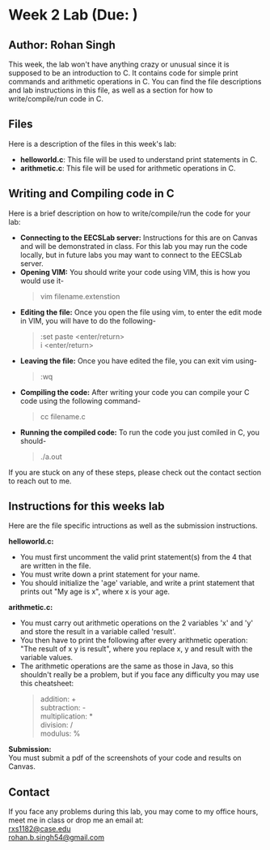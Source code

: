 # Week 2 Lab (Due: )
## Author: Rohan Singh  

This week, the lab won't have anything crazy or unusual since it is supposed to be an introduction to C. It contains code for simple print commands and arithmetic operations in C. You can find the file descriptions and lab instructions in this file, as well as a section for how to write/compile/run code in C.  

## Files
Here is a description of the files in this week's lab:  
  - **helloworld.c**: This file will be used to understand print statements in C.         
  - **arithmetic.c**: This file will be used for arithmetic operations in C.    

## Writing and Compiling code in C
Here is a brief description on how to write/compile/run the code for your lab: 
  - **Connecting to the EECSLab server:** Instructions for this are on Canvas and will be demonstrated in class. For this lab you may run the code locally, but in future labs you may want to connect to the EECSLab server.    
  - **Opening VIM:** You should write your code using VIM, this is how you would use it-
    > vim filename.extenstion  
  - **Editing the file:** Once you open the file using vim, to enter the edit mode in VIM, you will have to do the following-  
    > :set paste <enter/return>  
    > i <enter/return>    
  - **Leaving the file:** Once you have edited the file, you can exit vim using-  
    > <esc>  
    > :wq  
  - **Compiling the code:** After writing your code you can compile your C code using the following command-  
    > cc filename.c  
  - **Running the compiled code:** To run the code you just comiled in C, you should-  
    > ./a.out  

If you are stuck on any of these steps, please check out the contact section to reach out to me.  

## Instructions for this weeks lab
Here are the file specific intructions as well as the submission instructions.  

**helloworld.c:**  
  - You must first uncomment the valid print statement(s) from the 4 that are written in the file.  
  - You must write down a print statement for your name.  
  - You should initialize the 'age' variable, and write a print statement that prints out "My age is x", where x is your age.  
  
**arithmetic.c:**
  - You must carry out arithmetic operations on the 2 variables 'x' and 'y' and store the result in a variable called 'result'. 
  - You then  have to print the following after every arithmetic operation: "The result of x <operator> y is result", where you replace x, y and result with the variable values.  
  - The arithmetic operations are the same as those in Java, so this shouldn't really be a problem, but if you face any difficulty you may use this cheatsheet:  
    > addition: +  
    > subtraction: -  
    > multiplication: *  
    > division: /  
    > modulus: %  

**Submission:**  
You must submit a pdf of the screenshots of your code and results on Canvas.



## Contact
If you face any problems during this lab, you may come to my office hours, meet me in class or drop me an email at:  
rxs1182@case.edu  
rohan.b.singh54@gmail.com


































































